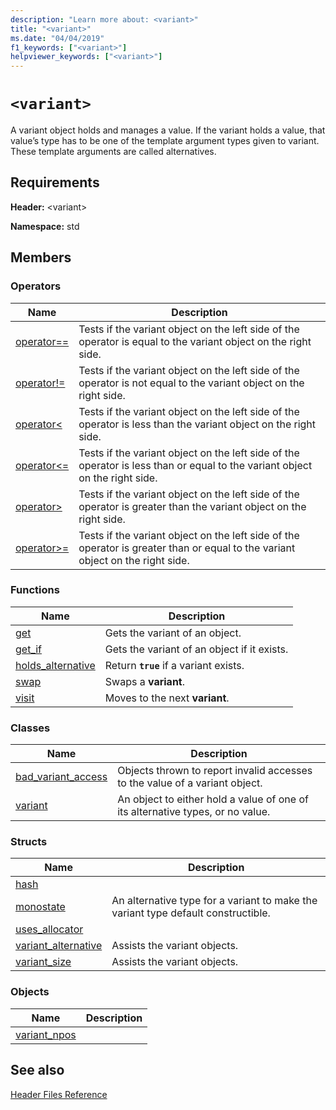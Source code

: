 ```yaml
---
description: "Learn more about: <variant>"
title: "<variant>"
ms.date: "04/04/2019"
f1_keywords: ["<variant>"]
helpviewer_keywords: ["<variant>"]
---
```

# `<variant>`

A variant object holds and manages a value. If the variant holds a value, that value’s type has to be one of the template argument types given to variant. These template arguments are called alternatives.

## Requirements

**Header:** \<variant>

**Namespace:** std

## Members

### Operators

|Name|Description|
|-|-|
|[operator==](../standard-library/forward-list-operators.md#op_eq_eq)|Tests if the variant object on the left side of the operator is equal to the variant object on the right side.|
|[operator!=](../standard-library/forward-list-operators.md#op_neq)|Tests if the variant object on the left side of the operator is not equal to the variant object on the right side.|
|[operator<](../standard-library/forward-list-operators.md#op_lt)|Tests if the variant object on the left side of the operator is less than the variant object on the right side.|
|[operator<=](../standard-library/forward-list-operators.md#op_lt_eq)|Tests if the variant object on the left side of the operator is less than or equal to the variant object on the right side.|
|[operator>](../standard-library/forward-list-operators.md#op_gt)|Tests if the variant object on the left side of the operator is greater than the variant object on the right side.|
|[operator>=](../standard-library/forward-list-operators.md#op_lt_eq)|Tests if the variant object on the left side of the operator is greater than or equal to the variant object on the right side.|

### Functions

|Name|Description|
|-|-|
|[get](../standard-library/variant-functions.md#get)|Gets the variant of an object.|
|[get_if](../standard-library/variant-functions.md#get_if)|Gets the variant of an object if it exists.|
|[holds_alternative](../standard-library/variant-functions.md#holds_alternative)|Return **`true`** if a variant exists.|
|[swap](../standard-library/variant-functions.md#swap)|Swaps a **variant**.|
|[visit](../standard-library/variant-functions.md#visit)|Moves to the next **variant**.|

### Classes

|Name|Description|
|-|-|
|[bad_variant_access](../standard-library/bad-variant-access-class.md)|Objects thrown to report invalid accesses to the value of a variant object.|
|[variant](../standard-library/variant.md)|An object to either hold a value of one of its alternative types, or no value.|

### Structs

|Name|Description|
|-|-|
|[hash](../standard-library/hash-structure.md)||
|[monostate](../standard-library/monostate-structure.md)|An alternative type for a variant to make the variant type default constructible.|
|[uses_allocator](../standard-library/uses-allocator-structure.md)||
|[variant_alternative](../standard-library/variant-alternative-structure.md)|Assists the variant objects.|
|[variant_size](../standard-library/variant-size-structure.md)|Assists the variant objects.|

### Objects

|Name|Description|
|-|-|
|[variant_npos](../standard-library/variant-functions.md#variant_npos)||

## See also

[Header Files Reference](../standard-library/cpp-standard-library-header-files.md)
